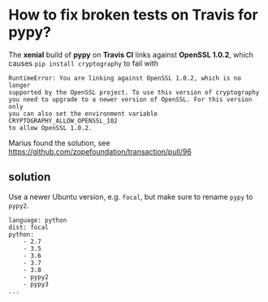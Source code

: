 # How to fix broken tests on Travis for pypy?

The **xenial** build of **pypy** on **Travis CI** links against **OpenSSL 1.0.2**,
which causes `pip install cryptography` to fail with

```
RuntimeError: You are linking against OpenSSL 1.0.2, which is no longer
supported by the OpenSSL project. To use this version of cryptography
you need to upgrade to a newer version of OpenSSL. For this version only
you can also set the environment variable CRYPTOGRAPHY_ALLOW_OPENSSL_102
to allow OpenSSL 1.0.2.
```

Marius found the solution, see https://github.com/zopefoundation/transaction/pull/96

## solution

Use a newer Ubuntu version, e.g. `focal`, but make sure to rename `pypy` to `pypy2`.

```
language: python
dist: focal
python:
    - 2.7
    - 3.5
    - 3.6
    - 3.7
    - 3.8
    - pypy2
    - pypy3
...
```
